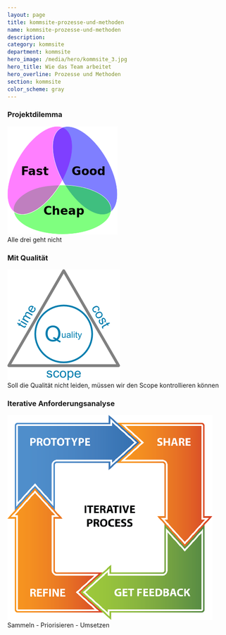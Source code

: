 ```yaml
---
layout: page
title: kommsite-prozesse-und-methoden
name: kommsite-prozesse-und-methoden
description: 
category: kommsite
department: kommsite
hero_image: /media/hero/kommsite_3.jpg
hero_title: Wie das Team arbeitet
hero_overline: Prozesse und Methoden
section: kommsite
color_scheme: gray
---
```


### Projektdilemma

<img src="/media/kommsite/projektdilemma.png">
<br />
Alle drei geht nicht


### Mit Qualität

<img src="/media/kommsite/quality.png">
<br />
Soll die Qualität nicht leiden, müssen wir den Scope kontrollieren können


### Iterative Anforderungsanalyse

<img src="/media/kommsite/interactive_process.png">
<br />Sammeln - Priorisieren - Umsetzen